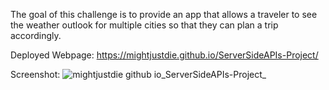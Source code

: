 The goal of this challenge is to provide an app that allows a traveler to see the weather outlook for multiple cities so that they can plan a trip accordingly.

Deployed Webpage: https://mightjustdie.github.io/ServerSideAPIs-Project/

Screenshot: ![mightjustdie github io_ServerSideAPIs-Project_](https://user-images.githubusercontent.com/102053940/217717902-0b5eb9d5-2755-4096-aaa8-fc9bb9725a32.png)

